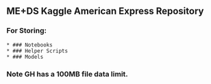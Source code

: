 ## ME+DS Kaggle American Express Repository

### For Storing:
	* ### Notebooks
	* ### Helper Scripts
	* ### Models
	
### Note GH has a 100MB file data limit.